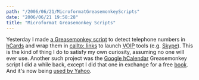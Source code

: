 ```yaml
---
path: "/2006/06/21/MicroformatGreasemonkeyScripts" 
date: "2006/06/21 19:58:28" 
title: "Microformat Greasemonkey Scripts" 
---
```

Yesterday I made <a href="http://greasemonkey.makedatamakesense.com/callto_tel/">a Greasemonkey script</a> to detect telephone numbers in <a href="http://microformats.org/wiki/hcard">hCards</a> and wrap them in <a href="http://msdn.microsoft.com/library/default.asp?url=/library/EN-US/netmeet/nm3_1l4o.asp">callto: links</a> to launch <abbr title="Voice Over Internet Protocol">VOIP</abbr> tools (e.g. <a href="http://skype.com/">Skype</a>). This is the kind of thing I do to satisfy my own curiosity, assuming no one will ever use. Another such project was the <a href="http://greasemonkey.makedatamakesense.com/google_hcalendar/">Google hCalendar</a> Greasemonkey script I did a while back, except I did that one in exchange for a free <a href="http://www.oreilly.com/catalog/greasemonkeyhks/">book</a>. And it's now being <a href="http://upcoming.org/tools/microformats/ycalhcal.user.js">used by Yahoo</a>.